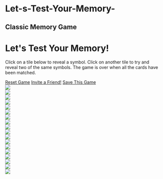 # Let-s-Test-Your-Memory-
<!DOCTYPE html>
<html>
<head>
  <title>Let's Test Your Memory!</title>
  <link href="https://fonts.googleapis.com/css?family=Yantramanav:100,300,400,500,700,900" rel="stylesheet">
  <link rel="stylesheet" type="text/css" href="style.css">
</head>
<body>
  <h2>Classic Memory Game</h2>
  <h1>Let's Test Your Memory!</h1>
  <p>Click on a tile below to reveal a symbol. Click on another tile to try and reveal two of the same symbols. The game is over when all the cards have been matched.</p>
  <div class="actions">
    <a href="#">Reset Game</a>
    <a href="#">Invite a Friend!</a>
    <a href="#">Save This Game</a>
  </div>
  <div id="gameboard">
    <div class="card">
      <img src="https://content.codecademy.com/courses/web-101/unit-6/htmlcss1-img_star.png">
    </div>
    <div class="card">
      <img src="https://content.codecademy.com/courses/web-101/unit-6/htmlcss1-img_star.png">
    </div>
    <div class="card">
      <img src="https://content.codecademy.com/courses/web-101/unit-6/htmlcss1-img_star.png">
    </div>
    <div class="card">
      <img src="https://content.codecademy.com/courses/web-101/unit-6/htmlcss1-img_star.png">
    </div>
    <div class="card">
      <img src="https://content.codecademy.com/courses/web-101/unit-6/htmlcss1-img_star.png">
    </div>
    <div class="card">
      <img src="https://content.codecademy.com/courses/web-101/unit-6/htmlcss1-img_star.png">
    </div>
    <div class="card">
      <img src="https://content.codecademy.com/courses/web-101/unit-6/htmlcss1-img_star.png">
    </div>
    <div class="card">
      <img src="https://content.codecademy.com/courses/web-101/unit-6/htmlcss1-img_star.png">
    </div>
    <div class="card">
      <img src="https://content.codecademy.com/courses/web-101/unit-6/htmlcss1-img_star.png">
    </div>
    <div class="card">
      <img src="https://content.codecademy.com/courses/web-101/unit-6/htmlcss1-img_star.png">
    </div>
    <div class="card">
      <img src="https://content.codecademy.com/courses/web-101/unit-6/htmlcss1-img_star.png">
    </div>
    <div class="card">
      <img src="https://content.codecademy.com/courses/web-101/unit-6/htmlcss1-img_star.png">
    </div>
    <div class="card">
      <img src="https://content.codecademy.com/courses/web-101/unit-6/htmlcss1-img_star.png">
    </div>
    <div class="card">
      <img src="https://content.codecademy.com/courses/web-101/unit-6/htmlcss1-img_star.png">
    </div>
    <div class="card">
      <img src="https://content.codecademy.com/courses/web-101/unit-6/htmlcss1-img_star.png">
    </div>
    <div class="card">
      <img src="https://content.codecademy.com/courses/web-101/unit-6/htmlcss1-img_star.png">
    </div>
    <div class="card">
      <img src="https://content.codecademy.com/courses/web-101/unit-6/htmlcss1-img_star.png">
    </div>
    <div class="card">
      <img src="https://content.codecademy.com/courses/web-101/unit-6/htmlcss1-img_star.png">
    </div>
  </div>
</body>
</html> 
